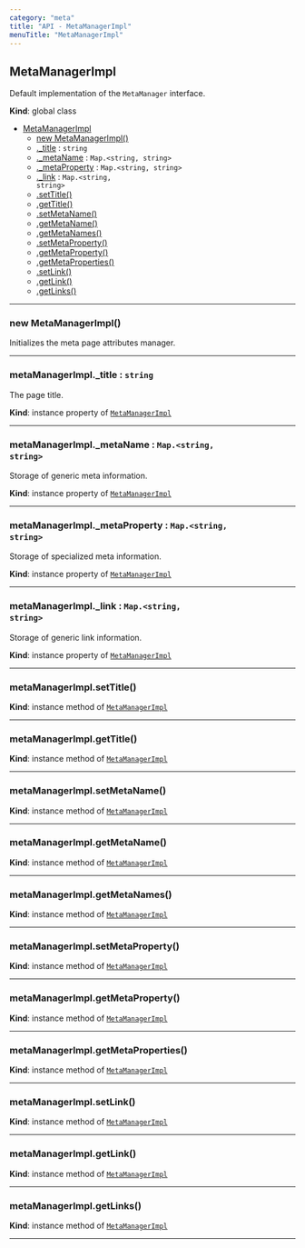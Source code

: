 ```yaml
---
category: "meta"
title: "API - MetaManagerImpl"
menuTitle: "MetaManagerImpl"
---
```


## MetaManagerImpl&nbsp;<a name="MetaManagerImpl" href="https://github.com/seznam/ima/tree/17.5.1/meta/MetaManagerImpl.js#L14" target="_blank"><span class="icon"><i class="fas fa-external-link-alt fa-xs"></i></span></a>
Default implementation of the <code>MetaManager</code> interface.

**Kind**: global class  

* [MetaManagerImpl](#MetaManagerImpl)
    * [new MetaManagerImpl()](#new_MetaManagerImpl_new)
    * [._title](#MetaManagerImpl+_title) : <code>string</code>
    * [._metaName](#MetaManagerImpl+_metaName) : <code>Map.&lt;string, string&gt;</code>
    * [._metaProperty](#MetaManagerImpl+_metaProperty) : <code>Map.&lt;string, string&gt;</code>
    * [._link](#MetaManagerImpl+_link) : <code>Map.&lt;string, string&gt;</code>
    * [.setTitle()](#MetaManagerImpl+setTitle)
    * [.getTitle()](#MetaManagerImpl+getTitle)
    * [.setMetaName()](#MetaManagerImpl+setMetaName)
    * [.getMetaName()](#MetaManagerImpl+getMetaName)
    * [.getMetaNames()](#MetaManagerImpl+getMetaNames)
    * [.setMetaProperty()](#MetaManagerImpl+setMetaProperty)
    * [.getMetaProperty()](#MetaManagerImpl+getMetaProperty)
    * [.getMetaProperties()](#MetaManagerImpl+getMetaProperties)
    * [.setLink()](#MetaManagerImpl+setLink)
    * [.getLink()](#MetaManagerImpl+getLink)
    * [.getLinks()](#MetaManagerImpl+getLinks)


* * *

### new MetaManagerImpl()&nbsp;<a name="new_MetaManagerImpl_new"></a>
Initializes the meta page attributes manager.


* * *

### metaManagerImpl.\_title : <code>string</code>&nbsp;<a name="MetaManagerImpl+_title" href="https://github.com/seznam/ima/tree/17.5.1/meta/MetaManagerImpl.js#L22" target="_blank"><span class="icon"><i class="fas fa-external-link-alt fa-xs"></i></span></a>
The page title.

**Kind**: instance property of [<code>MetaManagerImpl</code>](#MetaManagerImpl)  

* * *

### metaManagerImpl.\_metaName : <code>Map.&lt;string, string&gt;</code>&nbsp;<a name="MetaManagerImpl+_metaName" href="https://github.com/seznam/ima/tree/17.5.1/meta/MetaManagerImpl.js#L29" target="_blank"><span class="icon"><i class="fas fa-external-link-alt fa-xs"></i></span></a>
Storage of generic meta information.

**Kind**: instance property of [<code>MetaManagerImpl</code>](#MetaManagerImpl)  

* * *

### metaManagerImpl.\_metaProperty : <code>Map.&lt;string, string&gt;</code>&nbsp;<a name="MetaManagerImpl+_metaProperty" href="https://github.com/seznam/ima/tree/17.5.1/meta/MetaManagerImpl.js#L36" target="_blank"><span class="icon"><i class="fas fa-external-link-alt fa-xs"></i></span></a>
Storage of specialized meta information.

**Kind**: instance property of [<code>MetaManagerImpl</code>](#MetaManagerImpl)  

* * *

### metaManagerImpl.\_link : <code>Map.&lt;string, string&gt;</code>&nbsp;<a name="MetaManagerImpl+_link" href="https://github.com/seznam/ima/tree/17.5.1/meta/MetaManagerImpl.js#L43" target="_blank"><span class="icon"><i class="fas fa-external-link-alt fa-xs"></i></span></a>
Storage of generic link information.

**Kind**: instance property of [<code>MetaManagerImpl</code>](#MetaManagerImpl)  

* * *

### metaManagerImpl.setTitle()&nbsp;<a name="MetaManagerImpl+setTitle" href="https://github.com/seznam/ima/tree/17.5.1/meta/MetaManagerImpl.js#L49" target="_blank"><span class="icon"><i class="fas fa-external-link-alt fa-xs"></i></span></a>
**Kind**: instance method of [<code>MetaManagerImpl</code>](#MetaManagerImpl)  

* * *

### metaManagerImpl.getTitle()&nbsp;<a name="MetaManagerImpl+getTitle" href="https://github.com/seznam/ima/tree/17.5.1/meta/MetaManagerImpl.js#L56" target="_blank"><span class="icon"><i class="fas fa-external-link-alt fa-xs"></i></span></a>
**Kind**: instance method of [<code>MetaManagerImpl</code>](#MetaManagerImpl)  

* * *

### metaManagerImpl.setMetaName()&nbsp;<a name="MetaManagerImpl+setMetaName" href="https://github.com/seznam/ima/tree/17.5.1/meta/MetaManagerImpl.js#L63" target="_blank"><span class="icon"><i class="fas fa-external-link-alt fa-xs"></i></span></a>
**Kind**: instance method of [<code>MetaManagerImpl</code>](#MetaManagerImpl)  

* * *

### metaManagerImpl.getMetaName()&nbsp;<a name="MetaManagerImpl+getMetaName" href="https://github.com/seznam/ima/tree/17.5.1/meta/MetaManagerImpl.js#L70" target="_blank"><span class="icon"><i class="fas fa-external-link-alt fa-xs"></i></span></a>
**Kind**: instance method of [<code>MetaManagerImpl</code>](#MetaManagerImpl)  

* * *

### metaManagerImpl.getMetaNames()&nbsp;<a name="MetaManagerImpl+getMetaNames" href="https://github.com/seznam/ima/tree/17.5.1/meta/MetaManagerImpl.js#L77" target="_blank"><span class="icon"><i class="fas fa-external-link-alt fa-xs"></i></span></a>
**Kind**: instance method of [<code>MetaManagerImpl</code>](#MetaManagerImpl)  

* * *

### metaManagerImpl.setMetaProperty()&nbsp;<a name="MetaManagerImpl+setMetaProperty" href="https://github.com/seznam/ima/tree/17.5.1/meta/MetaManagerImpl.js#L84" target="_blank"><span class="icon"><i class="fas fa-external-link-alt fa-xs"></i></span></a>
**Kind**: instance method of [<code>MetaManagerImpl</code>](#MetaManagerImpl)  

* * *

### metaManagerImpl.getMetaProperty()&nbsp;<a name="MetaManagerImpl+getMetaProperty" href="https://github.com/seznam/ima/tree/17.5.1/meta/MetaManagerImpl.js#L91" target="_blank"><span class="icon"><i class="fas fa-external-link-alt fa-xs"></i></span></a>
**Kind**: instance method of [<code>MetaManagerImpl</code>](#MetaManagerImpl)  

* * *

### metaManagerImpl.getMetaProperties()&nbsp;<a name="MetaManagerImpl+getMetaProperties" href="https://github.com/seznam/ima/tree/17.5.1/meta/MetaManagerImpl.js#L98" target="_blank"><span class="icon"><i class="fas fa-external-link-alt fa-xs"></i></span></a>
**Kind**: instance method of [<code>MetaManagerImpl</code>](#MetaManagerImpl)  

* * *

### metaManagerImpl.setLink()&nbsp;<a name="MetaManagerImpl+setLink" href="https://github.com/seznam/ima/tree/17.5.1/meta/MetaManagerImpl.js#L105" target="_blank"><span class="icon"><i class="fas fa-external-link-alt fa-xs"></i></span></a>
**Kind**: instance method of [<code>MetaManagerImpl</code>](#MetaManagerImpl)  

* * *

### metaManagerImpl.getLink()&nbsp;<a name="MetaManagerImpl+getLink" href="https://github.com/seznam/ima/tree/17.5.1/meta/MetaManagerImpl.js#L112" target="_blank"><span class="icon"><i class="fas fa-external-link-alt fa-xs"></i></span></a>
**Kind**: instance method of [<code>MetaManagerImpl</code>](#MetaManagerImpl)  

* * *

### metaManagerImpl.getLinks()&nbsp;<a name="MetaManagerImpl+getLinks" href="https://github.com/seznam/ima/tree/17.5.1/meta/MetaManagerImpl.js#L119" target="_blank"><span class="icon"><i class="fas fa-external-link-alt fa-xs"></i></span></a>
**Kind**: instance method of [<code>MetaManagerImpl</code>](#MetaManagerImpl)  

* * *


